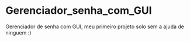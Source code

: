 # Gerenciador_senha_com_GUI
Gerenciador de senha com GUI, meu primeiro projeto solo sem a ajuda de ninguem :)
